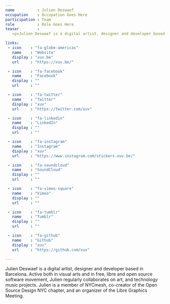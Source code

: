 ```yaml
---
name          : Julien Deswaef
occupation    : Occupation Goes Here
participation : Team
role          : Role Goes Here
teaser        :
   <p>Julien Deswaef is a digital artist, designer and developer based in Barcelona. Active both in visual arts and in free, libre and open source software movement, Julien regularly collaborates on art, and technology music projects. Julien is a member of NYCmesh, co-creator of the Open Source Design NYC chapter, and an organizer of the Libre Graphics Meeting.</p>

links:
 - icon    : "fa-globe-americas"
   name    : "Website"
   display : "xuv.be"
   url     : "https://xuv.be/"

 - icon    : "fa-facebook"
   name    : "Facebook"
   display : ""
   url     : ""

 - icon    : "fa-twitter"
   name    : "Twitter"
   display : "xuv"
   url     : "https://twitter.com/xuv"

 - icon    : "fa-linkedin"
   name    : "LinkedIn"
   display : ""
   url     : ""

 - icon    : "fa-instagram"
   name    : "Instagram"
   display : "xuv"
   url     : "https://www.instagram.com/stickers.xuv.be/"

 - icon    : "fa-soundcloud"
   name    : "SoundCloud"
   display : ""
   url     : ""

 - icon    : "fa-vimeo-square"
   name    : "Vimeo"
   display : ""
   url     : ""

 - icon    : "fa-tumblr"
   name    : "Tumblr"
   display : ""
   url     : ""

 - icon    : "fa-github"
   name    : "Github"
   display : "xuv"
   url     : "https://github.com/xuv"

---
```

Julien Deswaef is a digital artist, designer and developer based in Barcelona. Active both in visual arts and in free, libre and open source software movement, Julien regularly collaborates on art, and technology music projects. Julien is a member of NYCmesh, co-creator of the Open Source Design NYC chapter, and an organizer of the Libre Graphics Meeting.